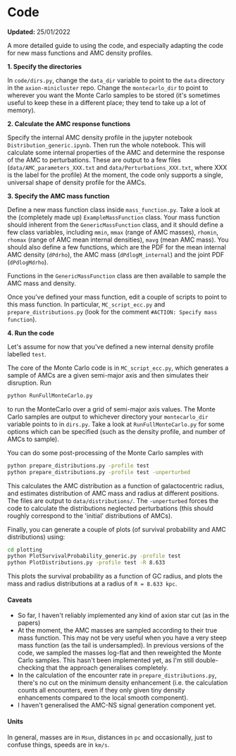 # Code

**Updated:** 25/01/2022

A more detailed guide to using the code, and especially adapting the code for new mass functions and AMC density profiles.

**1. Specify the directories**

In `code/dirs.py`, change the `data_dir` variable to point to the `data` directory in the `axion-minicluster` repo. Change the `montecarlo_dir` to point to wherever you want the Monte Carlo samples to be stored (it's sometimes useful to keep these in a different place; they tend to take up a lot of memory).

**2. Calculate the AMC response functions**

Specify the internal AMC density profile in the jupyter notebook `Distribution_generic.ipynb`. Then run the whole notebook. This will calculate some internal properties of the AMC and determine the response of the AMC to perturbations. These are output to a few files (`data/AMC_parameters_XXX.txt` and `data/Perturbations_XXX.txt`, where XXX is the label for the profile) At the moment, the code only supports a single, universal shape of density profile for the AMCs. 

**3. Specify the AMC mass function**

Define a new mass function class inside `mass_function.py`. Take a look at the (completely made up) `ExampleMassFunction` class. Your mass function should inherent from the `GenericMassFunction` class, and it should define a few class variables, including `mmin`, `mmax` (range of AMC masses), `rhomin`, `rhomax` (range of AMC mean internal densities), `mavg` (mean AMC mass). You should also define a few functions, which are the PDF for the mean internal AMC density (`dPdrho`), the AMC mass (`dPdlogM_internal`) and the joint PDF (`dPdlogMdrho`).

Functions in the `GenericMassFunction` class are then available to sample the AMC mass and density. 

Once you've defined your mass function, edit a couple of scripts to point to this mass function. In particular, `MC_script_ecc.py` and `prepare_distributions.py` (look for the comment `#ACTION: Specify mass function`).


**4. Run the code**

Let's assume for now that you've defined a new internal density profile labelled `test`. 

The core of the Monte Carlo code is in `MC_script_ecc.py`, which generates a sample of AMCs are a given semi-major axis and then simulates their disruption. Run
```bash
python RunFullMonteCarlo.py
```
to run the MonteCarlo over a grid of semi-major axis values. The Monte Carlo samples are output to whichever directory your `montecarlo_dir` variable points to in `dirs.py`. Take a look at `RunFullMonteCarlo.py` for some options which can be specified (such as the density profile, and number of AMCs to sample).

You can do some post-processing of the Monte Carlo samples with
```bash
python prepare_distributions.py -profile test
python prepare_distributions.py -profile test -unperturbed
```
This calculates the AMC distribution as a function of galactocentric radius, and estimates distribution of AMC mass and radius at different positions. The files are output to `data/distributions/`. The `-unperturbed` forces the code to calculate the distributions neglected perturbations (this should roughly correspond to the 'initial' distributions of AMCs).

Finally, you can generate a couple of plots (of survival probability and AMC distributions) using:
```bash
cd plotting
python PlotSurvivalProbability_generic.py -profile test
python PlotDistributions.py -profile test -R 8.633
```
This plots the survival probability as a function of GC radius, and plots the mass and radius distributions at a radius of `R = 8.633 kpc`.

#### Caveats

- So far, I haven't reliably implemented any kind of axion star cut (as in the papers)
- At the moment, the AMC masses are sampled according to their true mass function. This may not be very useful when you have a very steep mass function (as the tail is undersampled). In previous versions of the code, we sampled the masses log-flat and then reweighted the Monte Carlo samples. This hasn't been implemented yet, as I'm still double-checking that the approach generalises completely.
- In the calculation of the encounter rate in `prepare_distributions.py`, there's no cut on the minimum density enhancement (i.e. the calculation counts all encounters, even if they only given tiny density enhancements compared to the local smooth component).
- I haven't generalised the AMC-NS signal generation component yet.

#### Units

In general, masses are in `Msun`, distances in `pc` and occasionally, just to confuse things, speeds are in `km/s`.


